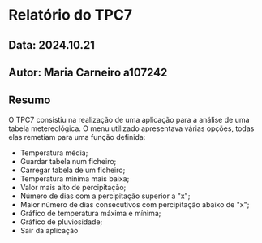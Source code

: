 # Relatório do TPC7
## Data: 2024.10.21
## Autor: Maria Carneiro a107242

## Resumo 
 
O TPC7 consistiu na realização de uma aplicação para a análise de uma tabela metereológica.
O menu utilizado apresentava várias opções, todas elas remetiam para uma função definida:
* Temperatura média;
* Guardar tabela num ficheiro;
* Carregar tabela de um ficheiro;
* Temperatura mínima mais baixa;
* Valor mais alto de percipitação;
* Número de dias com a percipitação superior a "x";
* Maior número de dias consecutivos com percipitação abaixo de "x";
* Gráfico de temperatura máxima e mínima;
* Gráfico de pluviosidade;
* Sair da aplicação
